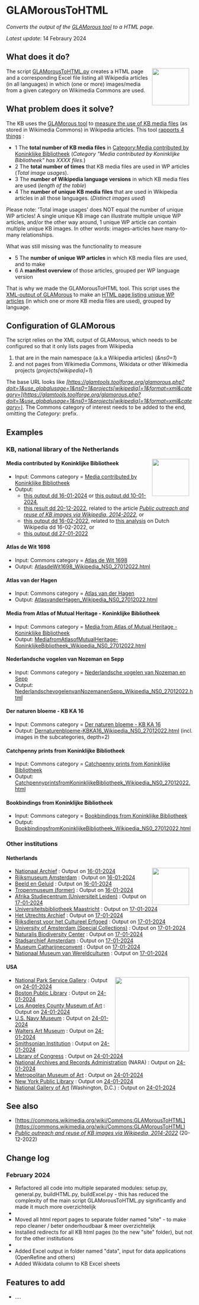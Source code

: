 # GLAMorousToHTML
*Converts the output of the [GLAMorous tool](https://glamtools.toolforge.org/glamorous.php) to a HTML page.*

*Latest update*: 14 Febraury 2024

## What does it do?
<image src="logos/icon_wp.png" width="100" hspace="10" align="right"/>

The script [GLAMorousToHTML.py](https://github.com/KBNLwikimedia/GLAMorousToHTML/blob/master/GLAMorousToHTML.py) creates a HTML page and a corresponding Excel file listing all Wikipedia articles (in all languages) in which (one or more) images/media from a given category on Wikimedia Commons are used.

## What problem does it solve?
The KB uses the [GLAMorous tool](https://glamtools.toolforge.org/glamorous.php) to [measure the use of KB media files](https://nl.wikipedia.org/wiki/Wikipedia:GLAM/Koninklijke_Bibliotheek_en_Nationaal_Archief/Resultaten/KPIs/KPI4) (as stored in Wikimedia Commons) in Wikipedia articles. This tool [rapports 4 things](https://tools.wmflabs.org/glamtools/glamorous.php?doit=1&category=Media+contributed+by+Koninklijke+Bibliotheek&use_globalusage=1&ns0=1&show_details=1&projects%5Bwikipedia%5D=1) :

* 1 The **total number of KB media files** in [Category:Media contributed by Koninklijke Bibliotheek](https://commons.wikimedia.org/wiki/Category:Media_contributed_by_Koninklijke_Bibliotheek) (*Category "Media contributed by Koninklijke Bibliotheek" has XXXX files.*)
* 2 The **total number of times** that KB media files are used in WP articles (*Total image usages*).
* 3 The **number of Wikipedia language versions** in which KB media files are used (*length of the table*)
* 4 The **number of unique KB media files** that are used in Wikipedia articles in all those languages. (*Distinct images used*)

Please note: 'Total image usages' does NOT equal the number of unique WP articles! A single unique KB image can illustrate multiple unique WP articles, and/or the other way around, 1 unique WP article can contain multiple unique KB images. In other words: images-articles have many-to-many relationships.

What was still missing was the functionality to measure
* 5 The **number of unique WP articles** in which KB media files are used, and to make 
* 6 A **manifest overview** of those articles, grouped per WP language version

That is why we made the GLAMorousToHTML tool. This script uses the [XML-output of GLAMorous](https://glamtools.toolforge.org/glamorous.php?doit=1&category=Media+contributed+by+Koninklijke+Bibliotheek&use_globalusage=1&ns0=1&show_details=1&projects[wikipedia]=1&format=xml) to make an [HTML page listing unique WP articles](https://kbnlwikimedia.github.io/GLAMorousToHTML/site/MediacontributedbyKoninklijkeBibliotheek_Wikipedia_NS0_10012024.html) (in which one or more KB media files are used), grouped by language.

## Configuration of GLAMorous
The script relies on the XML output of GLAMorous, which needs to be configured so that it only lists pages from Wikipedia
1) that are in the main namespace (a.k.a Wikipedia articles) (*&ns0=1*)
2) and not pages from Wikimedia Commons, Wikidata or other Wikimedia projects (*projects[wikipedia]=1*)

The base URL looks like *[https://glamtools.toolforge.org/glamorous.php?doit=1&use_globalusage=1&ns0=1&projects[wikipedia]=1&format=xml&category=](https://glamtools.toolforge.org/glamorous.php?doit=1&use_globalusage=1&ns0=1&projects[wikipedia]=1&format=xml&category=)*. The Commons category of interest needs to be added to the end, omitting the *Category:* prefix.

## Examples
### KB, national library of the Netherlands 
<image src="logos/icon_kb.png" width="100" hspace="10" align="right"/>

#### Media contributed by Koninklijke Bibliotheek
* Input: Commons category = [Media contributed by Koninklijke Bibliotheek](https://commons.wikimedia.org/wiki/Category:Media_contributed_by_Koninklijke_Bibliotheek)
* Output: 
  * [this output dd 16-01-2024](https://kbnlwikimedia.github.io/GLAMorousToHTML/GLAMorous_MediacontributedbyKoninklijkeBibliotheek_Wikipedia_Mainnamespace_16012024.html) or [this output dd 10-01-2024](https://kbnlwikimedia.github.io/GLAMorousToHTML/GLAMorous_MediacontributedbyKoninklijkeBibliotheek_Wikipedia_Mainnamespace_10012024.html), 
  * [this result dd 20-12-2022](https://kbnlwikimedia.github.io/GLAMorousToHTML/GLAMorous_MediacontributedbyKoninklijkeBibliotheek_Wikipedia_Mainnamespace_20122022.html), related to the article *[Public outreach and reuse of KB images via Wikipedia, 2014-2022](https://kbnlwikimedia.github.io/GLAMorousToHTML/stories/Public%20outreach%20and%20reuse%20of%20KB%20images%20via%20Wikipedia%2C%202014-2022.html)*, or
  * [this output dd 16-02-2022](https://kbnlwikimedia.github.io/GLAMorousToHTML/GLAMorous_MediacontributedbyKoninklijkeBibliotheek_Wikipedia_Mainnamespace_16022022.html), related to [this analysis](https://nl.wikipedia.org/wiki/Wikipedia:GLAM/Koninklijke_Bibliotheek_en_Nationaal_Archief/Resultaten/KPIs/KPI4/KPI4_KB_16-02-2022) on Dutch Wikipedia dd 16-02-2022, or 
  * [this output dd 27-01-2022](https://kbnlwikimedia.github.io/GLAMorousToHTML/GLAMorous_MediacontributedbyKoninklijkeBibliotheek_Wikipedia_Mainnamespace_27012022.html) 

#### Atlas de Wit 1698
* Input: Commons category = [Atlas de Wit 1698](https://commons.wikimedia.org/wiki/Category:Atlas%20de%20Wit%201698)
* Output: [AtlasdeWit1698_Wikipedia_NS0_27012022.html](https://kbnlwikimedia.github.io/GLAMorousToHTML/site/AtlasdeWit1698_Wikipedia_NS0_27012022.html)

#### Atlas van der Hagen
* Input: Commons category = [Atlas van der Hagen](https://commons.wikimedia.org/wiki/Category:Atlas%20van%20der%20Hagen)
* Output: [AtlasvanderHagen_Wikipedia_NS0_27012022.html](https://kbnlwikimedia.github.io/GLAMorousToHTML/site/AtlasvanderHagen_Wikipedia_NS0_27012022.html)

#### Media from Atlas of Mutual Heritage - Koninklijke Bibliotheek 
* Input: Commons category = [Media from Atlas of Mutual Heritage - Koninklijke Bibliotheek ](https://commons.wikimedia.org/wiki/Category:Media_from_Atlas_of_Mutual_Heritage_-_Koninklijke_Bibliotheek )
* Output: [MediafromAtlasofMutualHeritage-KoninklijkeBibliotheek_Wikipedia_NS0_27012022.html](https://kbnlwikimedia.github.io/GLAMorousToHTML/site/MediafromAtlasofMutualHeritage-KoninklijkeBibliotheek_Wikipedia_NS0_27012022.html)

#### Nederlandsche vogelen van Nozeman en Sepp
* Input: Commons category =  [Nederlandsche vogelen van Nozeman en Sepp](https://commons.wikimedia.org/wiki/Category:Nederlandsche%20vogelen%20van%20Nozeman%20en%20Sepp)
* Output: [NederlandschevogelenvanNozemanenSepp_Wikipedia_NS0_27012022.html](https://kbnlwikimedia.github.io/GLAMorousToHTML/site/NederlandschevogelenvanNozemanenSepp_Wikipedia_NS0_27012022.html)

#### Der naturen bloeme - KB KA 16 
* Input: Commons category = [Der naturen bloeme - KB KA 16](https://commons.wikimedia.org/wiki/Category:Der%20naturen%20bloeme%20-%20KB%20KA%2016)
* Output: [Dernaturenbloeme-KBKA16_Wikipedia_NS0_27012022.html](https://kbnlwikimedia.github.io/GLAMorousToHTML/site/Dernaturenbloeme-KBKA16_Wikipedia_NS0_27012022.html) (incl. images in the subcategories, depth=2)

#### Catchpenny prints from Koninklijke Bibliotheek
* Input: Commons category = [Catchpenny prints from Koninklijke Bibliotheek ](https://commons.wikimedia.org/wiki/Category:Catchpenny%20prints%20from%20Koninklijke%20Bibliotheek)
* Output: [CatchpennyprintsfromKoninklijkeBibliotheek_Wikipedia_NS0_27012022.html](https://kbnlwikimedia.github.io/GLAMorousToHTML/site/CatchpennyprintsfromKoninklijkeBibliotheek_Wikipedia_NS0_27012022.html)

#### Bookbindings from Koninklijke Bibliotheek
* Input: Commons category = [Bookbindings from Koninklijke Bibliotheek](https://commons.wikimedia.org/wiki/Category:Bookbindings%20from%20Koninklijke%20Bibliotheek)
* Output: [BookbindingsfromKoninklijkeBibliotheek_Wikipedia_NS0_27012022.html](https://kbnlwikimedia.github.io/GLAMorousToHTML/site/BookbindingsfromKoninklijkeBibliotheek_Wikipedia_NS0_27012022.html)

### Other institutions
#### Netherlands
<image src="logos/icon_na.jpg" width="100" hspace="10" align="right"/>

* [Nationaal Archief](https://commons.wikimedia.org/wiki/Category:Images%20from%20Nationaal%20Archief) : Output on [16-01-2024](https://kbnlwikimedia.github.io/GLAMorousToHTML/site/ImagesfromNationaalArchief_Wikipedia_NS0_16012024.html)
* [Rijksmuseum Amsterdam](https://commons.wikimedia.org/wiki/Category:Images%20from%20the%20Rijksmuseum) : Output on [16-01-2024](https://kbnlwikimedia.github.io/GLAMorousToHTML/site/ImagesfromtheRijksmuseum_Wikipedia_NS0_16012024.html)
* [Beeld en Geluid](https://commons.wikimedia.org/wiki/Category:Media%20from%20Beeld%20en%20Geluid%20Wiki) : Output on [16-01-2024](https://kbnlwikimedia.github.io/GLAMorousToHTML/site/MediafromBeeldenGeluidWiki_Wikipedia_NS0_16012024.html)
* [Tropenmuseum (former)](https://commons.wikimedia.org/wiki/Category:Images%20from%20the%20Tropenmuseum) :  Output on [16-01-2024](https://kbnlwikimedia.github.io/GLAMorousToHTML/site/ImagesfromtheTropenmuseum_Wikipedia_NS0_16012024.html)
* [Afrika Studiecentrum (Universiteit Leiden)](https://commons.wikimedia.org/wiki/Category:Images%20from%20the%20African%20Studies%20Centre%20(Leiden)) : Output on [17-01-2024](https://kbnlwikimedia.github.io/GLAMorousToHTML/site/ImagesfromtheAfricanStudiesCentre(Leiden)_Wikipedia_NS0_17012024.html)
* [Universiteitsbibliotheek Maastricht](https://commons.wikimedia.org/wiki/Category:Images%20from%20Universiteitsbibliotheek%20Maastricht) : Output on [17-01-2024](https://kbnlwikimedia.github.io/GLAMorousToHTML/site/ImagesfromUniversiteitsbibliotheekMaastricht_Wikipedia_NS0_17012024.html)
* [Het Utrechts Archief](https://commons.wikimedia.org/wiki/Category:Images%20from%20Het%20Utrechts%20Archief) : Output on [17-01-2024](https://kbnlwikimedia.github.io/GLAMorousToHTML/site/ImagesfromHetUtrechtsArchief_Wikipedia_NS0_17012024.html)
* [Rijksdienst voor het Cultureel Erfgoed](https://commons.wikimedia.org/wiki/Category:Images%20from%20the%20Rijksdienst%20voor%20het%20Cultureel%20Erfgoed) : Output on [17-01-2024](https://kbnlwikimedia.github.io/GLAMorousToHTML/site/ImagesfromtheRijksdienstvoorhetCultureelErfgoed_Wikipedia_NS0_17012024.html)
* [University of Amsterdam (Special Collections)](https://commons.wikimedia.org/wiki/Category:Images%20from%20the%20Special%20Collections%20of%20the%20University%20of%20Amsterdam) :  Output on [17-01-2024](https://kbnlwikimedia.github.io/GLAMorousToHTML/site/ImagesfromtheSpecialCollectionsoftheUniversityofAmsterdam_Wikipedia_NS0_17012024.html)
* [Naturalis Biodiversity Center](https://commons.wikimedia.org/wiki/Category:Media%20donated%20by%20Naturalis%20Biodiversity%20Center) : Output on [17-01-2024](https://kbnlwikimedia.github.io/GLAMorousToHTML/site/MediadonatedbyNaturalisBiodiversityCenter_Wikipedia_NS0_17012024.html)
* [Stadsarchief Amsterdam](https://commons.wikimedia.org/wiki/Category:Photographs%20in%20the%20Stadsarchief%20Amsterdam) :  Output on [17-01-2024](https://kbnlwikimedia.github.io/GLAMorousToHTML/site/PhotographsintheStadsarchiefAmsterdam_Wikipedia_NS0_17012024.html)
* [Museum Catharijneconvent](https://commons.wikimedia.org/wiki/Category:Media%20contributed%20by%20Museum%20Catharijneconvent) :  Output on [17-01-2024](https://kbnlwikimedia.github.io/GLAMorousToHTML/site/MediacontributedbyMuseumCatharijneconvent_Wikipedia_NS0_17012024.html)
* [Nationaal Museum van Wereldculturen](https://commons.wikimedia.org/wiki/Category:Files%20from%20the%20Nationaal%20Museum%20van%20Wereldculturen) : Output on [17-01-2024](https://kbnlwikimedia.github.io/GLAMorousToHTML/site/FilesfromtheNationaalMuseumvanWereldculturen_Wikipedia_NS0_17012024.html)

#### USA
<image src="logos/icon_loc.png" width="200" hspace="10" align="right"/>

* [National Park Service Gallery](https://commons.wikimedia.org/wiki/Category:Images_from_NPGallery) : Output on [24-01-2024](https://kbnlwikimedia.github.io/GLAMorousToHTML/site/ImagesfromNPGallery_Wikipedia_NS0_24012024.html)
* [Boston Public Library](https://commons.wikimedia.org/wiki/Category:Media_contributed_by_Boston_Public_Library) : Output on [24-01-2024](https://kbnlwikimedia.github.io/GLAMorousToHTML/site/MediacontributedbyBostonPublicLibrary_Wikipedia_NS0_24012024.html)
* [Los Angeles County Museum of Art](https://commons.wikimedia.org/wiki/Category:Public_domain_images_from_the_Los_Angeles_County_Museum_of_Art) : Output on [24-01-2024](https://kbnlwikimedia.github.io/GLAMorousToHTML/site/PublicdomainimagesfromtheLosAngelesCountyMuseumofArt_Wikipedia_NS0_24012024.html)
* [U.S. Navy Museum](https://commons.wikimedia.org/wiki/Category:Photographs_from_the_U.S._Navy_Museum) : Output on [24-01-2024](https://kbnlwikimedia.github.io/GLAMorousToHTML/site/PhotographsfromtheU.S.NavyMuseum_Wikipedia_NS0_24012024.html)
* [Walters Art Museum](https://commons.wikimedia.org/wiki/Category:Media_contributed_by_the_Walters_Art_Museum) : Output on [24-01-2024](https://kbnlwikimedia.github.io/GLAMorousToHTML/site/MediacontributedbytheWaltersArtMuseum_Wikipedia_NS0_24012024.html)
* [Smithsonian Institution](https://commons.wikimedia.org/wiki/Category:Images_from_the_Smithsonian_Institution) : Output on [24-01-2024](https://kbnlwikimedia.github.io/GLAMorousToHTML/site/ImagesfromtheSmithsonianInstitution_Wikipedia_NS0_24012024.html)
* [Library of Congress](https://commons.wikimedia.org/wiki/Category:Images_from_the_Library_of_Congress) : Output on [24-01-2024](https://kbnlwikimedia.github.io/GLAMorousToHTML/site/ImagesfromtheLibraryofCongress_Wikipedia_NS0_24012024.html)
* [National Archives and Records Administration](https://commons.wikimedia.org/wiki/Category:Images%20from%20the%20National%20Archives%20and%20Records%20Administration) (NARA) : Output on [24-01-2024](https://kbnlwikimedia.github.io/GLAMorousToHTML/site/ImagesfromtheNationalArchivesandRecordsAdministration_Wikipedia_NS0_24012024.html)
* [Metropolitan Museum of Art](https://commons.wikimedia.org/wiki/Category:Images_from_Metropolitan_Museum_of_Art) : Output on [24-01-2024](https://kbnlwikimedia.github.io/GLAMorousToHTML/site/ImagesfromMetropolitanMuseumofArt_Wikipedia_NS0_24012024.html)
* [New York Public Library](https://commons.wikimedia.org/wiki/Category:Images_from_the_New_York_Public_Library) : Output on [24-01-2024](https://kbnlwikimedia.github.io/GLAMorousToHTML/site/ImagesfromtheNewYorkPublicLibrary_Wikipedia_NS0_24012024.html)
* [National Gallery of Art](https://commons.wikimedia.org/wiki/Category:Images_from_the_National_Gallery_of_Art) (Washington, D.C.) : Output on [24-01-2024](https://kbnlwikimedia.github.io/GLAMorousToHTML/site/ImagesfromtheNationalGalleryofArt_Wikipedia_NS0_24012024.html)

## See also
* [https://commons.wikimedia.org/wiki/Commons:GLAMorousToHTML](https://commons.wikimedia.org/wiki/Commons:GLAMorousToHTML)
* *[Public outreach and reuse of KB images via Wikipedia, 2014-2022](https://kbnlwikimedia.github.io/GLAMorousToHTML/stories/Public%20outreach%20and%20reuse%20of%20KB%20images%20via%20Wikipedia%2C%202014-2022.html)* (20-12-2022)

## Change log
### February 2024
- Refactored all code into multiple separated modules: setup.py, general.py, buildHTML.py, buildExcel.py - this has reduced 
  the complexity of the main script GLAMorousToHTML.py significantly and made it much more overzichtelijk 
- 
- Moved all html report pages to separate folder named "site" - to make repo cleaner / beter onderhoudbaar & meer overzichtelijk
- Installed redirects for all KB html pages (to the new "site" folder), but not for the other institutions
- 
- Added Excel output in folder named "data", input for data applications (OpenRefine and others)
- Added Wikidata column to KB Excel sheets

## Features to add
* ....
